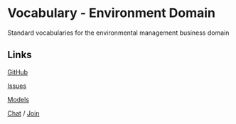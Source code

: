 # Vocabulary - Environment Domain
Standard vocabularies for the environmental management business domain

## Links

[GitHub](https://github.com/uncefact/vocab-environment)

[Issues](https://github.com/uncefact/vocab-environment/issues)

[Models](https://jargon.sh/user/unece/vocab-environment)

[Chat](https://uncefact.slack.com/archives/C03L25G963E) / [Join](https://join.slack.com/t/uncefact/shared_invite/zt-1b4qajh9d-dMCc7brWqHDToDrh195EZA)

